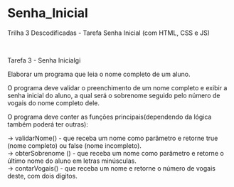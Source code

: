 # Senha_Inicial
Trilha 3 Descodificadas - Tarefa Senha Inicial (com HTML, CSS e JS)

<br>

Tarefa 3 - Senha Inicialgi

Elaborar um programa que leia o nome completo de um aluno. 

O programa deve validar o preenchimento de um nome completo e exibir a senha inicial do aluno, a qual será o sobrenome seguido pelo número de vogais do nome completo dele. 

O programa deve conter as funções principais(dependendo da lógica também poderá ter outras): 

-> validarNome() - que receba um nome como parâmetro e retorne true (nome completo) ou false (nome incompleto). 
<br>
-> obterSobrenome () - que receba um nome como parâmetro e retorne o último nome do aluno em letras minúsculas. 
<br>
-> contarVogais() - que receba um nome e retorne o número de vogais deste, com dois dígitos. 
